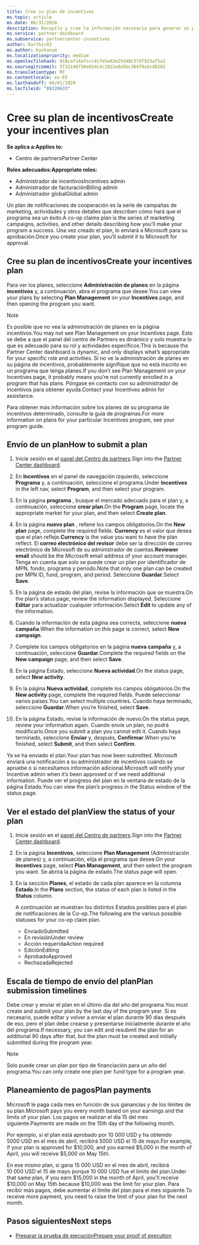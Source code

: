 ```yaml
---
title: Cree su plan de incentivos
ms.topic: article
ms.date: 08/31/2020
description: Recopile y cree la información necesaria para generar un plan de marketing correcto para su programa de incentivos.
ms.service: partner-dashboard
ms.subservice: partnercenter-incentives
author: Karthic83
ms.author: kashanum
ms.localizationpriority: medium
ms.openlocfilehash: 018caf14a7ccc4c7e5e63e25d48c57df923af5a3
ms.sourcegitcommit: 5f31146f50e01dc4c1922e0a5bc369f0a3cd8162
ms.translationtype: MT
ms.contentlocale: es-ES
ms.lasthandoff: 09/01/2020
ms.locfileid: "89220633"
---
```

# <a name="create-your-incentives-plan"></a><span data-ttu-id="c3ee2-103">Cree su plan de incentivos</span><span class="sxs-lookup"><span data-stu-id="c3ee2-103">Create your incentives plan</span></span>

<span data-ttu-id="c3ee2-104">**Se aplica a:**</span><span class="sxs-lookup"><span data-stu-id="c3ee2-104">**Applies to:**</span></span>

- <span data-ttu-id="c3ee2-105">Centro de partners</span><span class="sxs-lookup"><span data-stu-id="c3ee2-105">Partner Center</span></span>

<span data-ttu-id="c3ee2-106">**Roles adecuados:**</span><span class="sxs-lookup"><span data-stu-id="c3ee2-106">**Appropriate roles:**</span></span>

- <span data-ttu-id="c3ee2-107">Administrador de incentivos</span><span class="sxs-lookup"><span data-stu-id="c3ee2-107">Incentives admin</span></span>
- <span data-ttu-id="c3ee2-108">Administrador de facturación</span><span class="sxs-lookup"><span data-stu-id="c3ee2-108">Billing admin</span></span>
- <span data-ttu-id="c3ee2-109">Administrador global</span><span class="sxs-lookup"><span data-stu-id="c3ee2-109">Global admin</span></span>

<span data-ttu-id="c3ee2-110">Un plan de notificaciones de cooperación es la serie de campañas de marketing, actividades y otros detalles que describen cómo hará que el programa sea un éxito.</span><span class="sxs-lookup"><span data-stu-id="c3ee2-110">A co-op claims plan is the series of marketing campaigns, activities, and other details describing how you’ll make your program a success.</span></span> <span data-ttu-id="c3ee2-111">Una vez creado el plan, lo enviará a Microsoft para su aprobación.</span><span class="sxs-lookup"><span data-stu-id="c3ee2-111">Once you create your plan, you’ll submit it to Microsoft for approval.</span></span>

## <a name="create-your-incentives-plan"></a><span data-ttu-id="c3ee2-112">Cree su plan de incentivos</span><span class="sxs-lookup"><span data-stu-id="c3ee2-112">Create your incentives plan</span></span>

<span data-ttu-id="c3ee2-113">Para ver los planes, seleccione **Administración de planes** en la página **incentivos** y, a continuación, abra el programa que desee.</span><span class="sxs-lookup"><span data-stu-id="c3ee2-113">You can view your plans by selecting **Plan Management** on your **Incentives** page, and then opening the program you want.</span></span>

>[!NOTE]
><span data-ttu-id="c3ee2-114">Es posible que no vea la administración de planes en la página incentivos.</span><span class="sxs-lookup"><span data-stu-id="c3ee2-114">You may not see Plan Management on your Incentives page.</span></span> <span data-ttu-id="c3ee2-115">Esto se debe a que el panel del centro de Partners es dinámico y solo muestra lo que es adecuado para su rol y actividades específicos.</span><span class="sxs-lookup"><span data-stu-id="c3ee2-115">This is because the Partner Center dashboard is dynamic, and only displays what’s appropriate for your specific role and activities.</span></span> <span data-ttu-id="c3ee2-116">Si no ve la administración de planes en su página de incentivos, probablemente signifique que no está inscrito en un programa que tenga planes.</span><span class="sxs-lookup"><span data-stu-id="c3ee2-116">If you don’t see Plan Management on your Incentives page, it probably means you’re not currently enrolled in a program that has plans.</span></span> <span data-ttu-id="c3ee2-117">Póngase en contacto con su administrador de incentivos para obtener ayuda.</span><span class="sxs-lookup"><span data-stu-id="c3ee2-117">Contact your Incentives admin for assistance.</span></span>

<span data-ttu-id="c3ee2-118">Para obtener más información sobre los planes de su programa de incentivos determinado, consulte la guía de programas.</span><span class="sxs-lookup"><span data-stu-id="c3ee2-118">For more information on plans for your particular Incentives program, see your program guide.</span></span>

## <a name="how-to-submit-a-plan"></a><span data-ttu-id="c3ee2-119">Envío de un plan</span><span class="sxs-lookup"><span data-stu-id="c3ee2-119">How to submit a plan</span></span>

1. <span data-ttu-id="c3ee2-120">Inicie sesión en el [panel del Centro de partners](https://partner.microsoft.com/dashboard/).</span><span class="sxs-lookup"><span data-stu-id="c3ee2-120">Sign into the [Partner Center dashboard](https://partner.microsoft.com/dashboard/).</span></span>

2. <span data-ttu-id="c3ee2-121">En **Incentivos** en el panel de navegación izquierdo, seleccione **Programa** y, a continuación, seleccione el programa.</span><span class="sxs-lookup"><span data-stu-id="c3ee2-121">Under **Incentives** in the left nav, select **Program**, and then select your program.</span></span> 

3. <span data-ttu-id="c3ee2-122">En la página **programa** , busque el mercado adecuado para el plan y, a continuación, seleccione **crear plan**.</span><span class="sxs-lookup"><span data-stu-id="c3ee2-122">On the **Program** page, locate the appropriate market for your plan, and then select **Create plan**.</span></span> 

4. <span data-ttu-id="c3ee2-123">En la página **nuevo plan** , rellene los campos obligatorios.</span><span class="sxs-lookup"><span data-stu-id="c3ee2-123">On the **New plan** page, complete the required fields.</span></span> <span data-ttu-id="c3ee2-124">**Currency** es el valor que desea que el plan refleje.</span><span class="sxs-lookup"><span data-stu-id="c3ee2-124">**Currency** is the value you want to have the plan reflect.</span></span> <span data-ttu-id="c3ee2-125">El **correo electrónico del revisor** debe ser la dirección de correo electrónico de Microsoft de su administrador de cuentas.</span><span class="sxs-lookup"><span data-stu-id="c3ee2-125">**Reviewer email** should be the Microsoft email address of your account manager.</span></span> <span data-ttu-id="c3ee2-126">Tenga en cuenta que solo se puede crear un plan por identificador de MPN, fondo, programa y período.</span><span class="sxs-lookup"><span data-stu-id="c3ee2-126">Note that only one plan can be created per MPN ID, fund, program, and period.</span></span> <span data-ttu-id="c3ee2-127">Seleccione **Guardar**.</span><span class="sxs-lookup"><span data-stu-id="c3ee2-127">Select **Save**.</span></span>

5. <span data-ttu-id="c3ee2-128">En la página de estado del plan, revise la información que se muestra.</span><span class="sxs-lookup"><span data-stu-id="c3ee2-128">On the plan’s status page, review the information displayed.</span></span> <span data-ttu-id="c3ee2-129">Seleccione **Editar** para actualizar cualquier información.</span><span class="sxs-lookup"><span data-stu-id="c3ee2-129">Select **Edit** to update any of the information.</span></span>

6. <span data-ttu-id="c3ee2-130">Cuando la información de esta página sea correcta, seleccione **nueva campaña**.</span><span class="sxs-lookup"><span data-stu-id="c3ee2-130">When the information on this page is correct, select **New campaign**.</span></span>

7. <span data-ttu-id="c3ee2-131">Complete los campos obligatorios en la página **nueva campaña** y, a continuación, seleccione **Guardar**.</span><span class="sxs-lookup"><span data-stu-id="c3ee2-131">Complete the required fields on the **New campaign** page, and then select **Save**.</span></span>

8. <span data-ttu-id="c3ee2-132">En la página Estado, seleccione **Nueva actividad**.</span><span class="sxs-lookup"><span data-stu-id="c3ee2-132">On the status page, select **New activity**.</span></span> 

9. <span data-ttu-id="c3ee2-133">En la página **Nueva actividad**, complete los campos obligatorios.</span><span class="sxs-lookup"><span data-stu-id="c3ee2-133">On the **New activity** page, complete the required fields.</span></span> <span data-ttu-id="c3ee2-134">Puede seleccionar varios países.</span><span class="sxs-lookup"><span data-stu-id="c3ee2-134">You can select multiple countries.</span></span> <span data-ttu-id="c3ee2-135">Cuando haya terminado, seleccione **Guardar**.</span><span class="sxs-lookup"><span data-stu-id="c3ee2-135">When you’re finished, select **Save**.</span></span> 

10. <span data-ttu-id="c3ee2-136">En la página Estado, revise la información de nuevo.</span><span class="sxs-lookup"><span data-stu-id="c3ee2-136">On the status page, review your information again.</span></span> <span data-ttu-id="c3ee2-137">Cuando envíe un plan, no podrá modificarlo.</span><span class="sxs-lookup"><span data-stu-id="c3ee2-137">Once you submit a plan you cannot edit it.</span></span> <span data-ttu-id="c3ee2-138">Cuando haya terminado, seleccione **Enviar** y, después, **Confirmar**.</span><span class="sxs-lookup"><span data-stu-id="c3ee2-138">When you’re finished, select **Submit**, and then select **Confirm**.</span></span>

<span data-ttu-id="c3ee2-139">Ya se ha enviado el plan.</span><span class="sxs-lookup"><span data-stu-id="c3ee2-139">Your plan has now been submitted.</span></span> <span data-ttu-id="c3ee2-140">Microsoft enviará una notificación a su administrador de incentivos cuando se apruebe o si necesitamos información adicional.</span><span class="sxs-lookup"><span data-stu-id="c3ee2-140">Microsoft will notify your Incentive admin when it’s been approved or if we need additional information.</span></span> <span data-ttu-id="c3ee2-141">Puede ver el progreso del plan en la ventana de estado de la página Estado.</span><span class="sxs-lookup"><span data-stu-id="c3ee2-141">You can view the plan’s progress in the Status window of the status page.</span></span>

## <a name="view-the-status-of-your-plan"></a><span data-ttu-id="c3ee2-142">Ver el estado del plan</span><span class="sxs-lookup"><span data-stu-id="c3ee2-142">View the status of your plan</span></span>

1. <span data-ttu-id="c3ee2-143">Inicie sesión en el [panel del Centro de partners](https://partner.microsoft.com/dashboard/).</span><span class="sxs-lookup"><span data-stu-id="c3ee2-143">Sign into the [Partner Center dashboard](https://partner.microsoft.com/dashboard/).</span></span>

2. <span data-ttu-id="c3ee2-144">En la página **Incentivos**, seleccione **Plan Management** (Administración de planes) y, a continuación, elija el programa que desee.</span><span class="sxs-lookup"><span data-stu-id="c3ee2-144">On your **Incentives** page, select **Plan Management**, and then select the program you want.</span></span> <span data-ttu-id="c3ee2-145">Se abrirá la página de estado.</span><span class="sxs-lookup"><span data-stu-id="c3ee2-145">The status page will open.</span></span>

3. <span data-ttu-id="c3ee2-146">En la sección **Planes**, el estado de cada plan aparece en la columna **Estado**.</span><span class="sxs-lookup"><span data-stu-id="c3ee2-146">In the **Plans** section, the status of each plan is listed in the **Status** column.</span></span>

   <span data-ttu-id="c3ee2-147">A continuación se muestran los distintos Estados posibles para el plan de notificaciones de la Co-op.</span><span class="sxs-lookup"><span data-stu-id="c3ee2-147">The following are the various possible statuses for your co-op claim plan.</span></span>

   - <span data-ttu-id="c3ee2-148">Enviado</span><span class="sxs-lookup"><span data-stu-id="c3ee2-148">Submitted</span></span>
   - <span data-ttu-id="c3ee2-149">En revisión</span><span class="sxs-lookup"><span data-stu-id="c3ee2-149">Under review</span></span>
   - <span data-ttu-id="c3ee2-150">Acción requerida</span><span class="sxs-lookup"><span data-stu-id="c3ee2-150">Action required</span></span>
   - <span data-ttu-id="c3ee2-151">Edición</span><span class="sxs-lookup"><span data-stu-id="c3ee2-151">Editing</span></span>
   - <span data-ttu-id="c3ee2-152">Aprobado</span><span class="sxs-lookup"><span data-stu-id="c3ee2-152">Approved</span></span>
   - <span data-ttu-id="c3ee2-153">Rechazada</span><span class="sxs-lookup"><span data-stu-id="c3ee2-153">Rejected</span></span>

## <a name="plan-submission-timelines"></a><span data-ttu-id="c3ee2-154">Escala de tiempo de envío del plan</span><span class="sxs-lookup"><span data-stu-id="c3ee2-154">Plan submission timelines</span></span>

<span data-ttu-id="c3ee2-155">Debe crear y enviar el plan en el último día del año del programa.</span><span class="sxs-lookup"><span data-stu-id="c3ee2-155">You must create and submit your plan by the last day of the program year.</span></span> <span data-ttu-id="c3ee2-156">Si es necesario, puede editar y volver a enviar el plan durante 90 días después de eso, pero el plan debe crearse y presentarse inicialmente durante el año del programa.</span><span class="sxs-lookup"><span data-stu-id="c3ee2-156">If necessary, you can edit and resubmit the plan for an additional 90 days after that, but the plan must be created and initially submitted during the program year.</span></span>

>[!NOTE]
> <span data-ttu-id="c3ee2-157">Solo puede crear un plan por tipo de financiación para un año del programa.</span><span class="sxs-lookup"><span data-stu-id="c3ee2-157">You can only create one plan per fund type for a program year.</span></span>

## <a name="plan-payments"></a><span data-ttu-id="c3ee2-158">Planeamiento de pagos</span><span class="sxs-lookup"><span data-stu-id="c3ee2-158">Plan payments</span></span>

<span data-ttu-id="c3ee2-159">Microsoft le paga cada mes en función de sus ganancias y de los límites de su plan.</span><span class="sxs-lookup"><span data-stu-id="c3ee2-159">Microsoft pays you every month based on your earnings and the limits of your plan.</span></span> <span data-ttu-id="c3ee2-160">Los pagos se realizan el día 15 del mes siguiente.</span><span class="sxs-lookup"><span data-stu-id="c3ee2-160">Payments are made on the 15th day of the following month.</span></span>

<span data-ttu-id="c3ee2-161">Por ejemplo, si el plan está aprobado por 10 000 USD y ha obtenido 5000 USD en el mes de abril, recibirá 5000 USD el 15 de mayo.</span><span class="sxs-lookup"><span data-stu-id="c3ee2-161">For example, if your plan is approved for $10,000, and you earned $5,000 in the month of April, you will receive $5,000 on May 15th.</span></span>

<span data-ttu-id="c3ee2-162">En ese mismo plan, si gana 15 000 USD en el mes de abril, recibirá 10 000 USD el 15 de mayo porque 10 000 USD fue el límite del plan.</span><span class="sxs-lookup"><span data-stu-id="c3ee2-162">Under that same plan, if you earn $15,000 in the month of April, you’ll receive $10,000 on May 15th because $10,000 was the limit for your plan.</span></span> <span data-ttu-id="c3ee2-163">Para recibir más pagos, debe aumentar el límite del plan para el mes siguiente.</span><span class="sxs-lookup"><span data-stu-id="c3ee2-163">To receive more payment, you need to raise the limit of your plan for the next month.</span></span>

## <a name="next-steps"></a><span data-ttu-id="c3ee2-164">Pasos siguientes</span><span class="sxs-lookup"><span data-stu-id="c3ee2-164">Next steps</span></span>

- [<span data-ttu-id="c3ee2-165">Preparar la prueba de ejecución</span><span class="sxs-lookup"><span data-stu-id="c3ee2-165">Prepare your proof of execution</span></span>](incentives-prepare-your-proof-of-execution.md)

